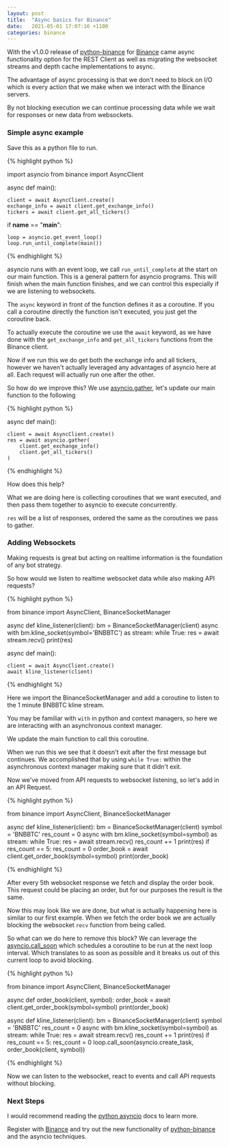 ```yaml
---
layout: post
title:  "Async basics for Binance"
date:   2021-05-01 17:07:16 +1100
categories: binance
---
```


With the v1.0.0 release of [python-binance][python-binance] for [Binance][binance] came async functionality option for 
the REST Client as well as migrating the websocket streams and depth cache implementations to async.

The advantage of async processing is that we don't need to block on I/O which is every action that
we make when we interact with the Binance servers.

By not blocking execution we can continue processing data while we wait for responses or new data
from websockets.

### Simple async example

Save this as a python file to run.

{% highlight python %}

import asyncio
from binance import AsyncClient


async def main():

    client = await AsyncClient.create()
    exchange_info = await client.get_exchange_info()
    tickers = await client.get_all_tickers()

if __name__ == "__main__":

    loop = asyncio.get_event_loop()
    loop.run_until_complete(main())

{% endhighlight %}

asyncio runs with an event loop, we call `run_until_complete` at the start on our main function. This is a 
general pattern for asyncio programs. This will finish when the main function finishes, and we can control
this especially if we are listening to websockets.

The `async` keyword in front of the function defines it as a coroutine. If you call a coroutine directly
the function isn't executed, you just get the coroutine back.

To actually execute the coroutine we use the `await` keyword, as we have done with the `get_exchange_info`
and `get_all_tickers` functions from the Binance client.

Now if we run this we do get both the exchange info and all tickers, however we haven't actually leveraged
any advantages of asyncio here at all. Each request will actually run one after the other.

So how do we improve this? We use [asyncio.gather][asyncio-gather], let's  update our main function to the following

{% highlight python %}

async def main():

    client = await AsyncClient.create()
    res = await asyncio.gather(
        client.get_exchange_info()
        client.get_all_tickers()
    )

{% endhighlight %}

How does this help? 

What we are doing here is collecting coroutines that we want executed, and then pass them together to
asyncio to execute concurrently.

`res` will be a list of responses, ordered the same as the coroutines we pass to gather.

### Adding Websockets

Making requests is great but acting on realtime information is the foundation of any bot strategy.

So how would we listen to realtime websocket data while also making API requests?

{% highlight python %}

from binance import AsyncClient, BinanceSocketManager


async def kline_listener(client):
    bm = BinanceSocketManager(client)
    async with bm.kline_socket(symbol='BNBBTC') as stream:
        while True:
            res = await stream.recv()
            print(res)

async def main():

    client = await AsyncClient.create()
    await kline_listener(client)

{% endhighlight %}

Here we import the BinanceSocketManager and add a coroutine to listen to the 1 minute BNBBTC kline stream.

You may be familiar with `with` in python and context managers, so  here we are interacting with an
asynchronous context manager.

We update the main function to call this coroutine.

When we run this we see that it doesn't exit after the first message but continues. We accomplished that
by using `while True:` within the asynchronous context manager making sure that it didn't exit.

Now we've moved from API requests to websocket listening, so let's add in an API Request.


{% highlight python %}

from binance import AsyncClient, BinanceSocketManager


async def kline_listener(client):
    bm = BinanceSocketManager(client)
    symbol = 'BNBBTC'
    res_count = 0
    async with bm.kline_socket(symbol=symbol) as stream:
        while True:
            res = await stream.recv()
            res_count += 1
            print(res)
            if res_count == 5:
                res_count = 0
                order_book = await client.get_order_book(symbol=symbol)
                print(order_book)

{% endhighlight %}

After every 5th websocket response we fetch and display the order book. This request could be placing
an order, but for our purposes the result is the same.

Now this may look like we are done, but what is actually happening here is similar to our first example.
When we fetch the order book we are actually blocking the websocket `recv` function from being called.

So what can we do here to remove this block? We can leverage the [asyncio.call_soon][asyncio-call_soon]
which schedules a coroutine to be run at the next loop interval. Which translates to as soon as possible
and it breaks us out of this current loop to avoid blocking.

{% highlight python %}

from binance import AsyncClient, BinanceSocketManager

async def order_book(client, symbol):
    order_book = await client.get_order_book(symbol=symbol)
    print(order_book)


async def kline_listener(client):
    bm = BinanceSocketManager(client)
    symbol = 'BNBBTC'
    res_count = 0
    async with bm.kline_socket(symbol=symbol) as stream:
        while True:
            res = await stream.recv()
            res_count += 1
            print(res)
            if res_count == 5:
                res_count = 0
                loop.call_soon(asyncio.create_task, order_book(client, symbol))

{% endhighlight %}

Now we can listen to the websocket, react to events and call API requests without blocking.

### Next Steps

I would recommend reading the [python asyncio][python-asyncio] docs to learn more.

Register with [Binance][binance] and try out the new functionality of [python-binance][python-binance] 
and the asyncio techniques.


[asyncio-gather]: https://docs.python.org/3/library/asyncio-task.html#asyncio.gather
[asyncio-call_soon]: https://docs.python.org/3/library/asyncio-eventloop.html#asyncio.loop.call_soon
[python-binance]: https://github.com/sammchardy/python-binance
[python-asyncio]: https://docs.python.org/3/library/asyncio.html

[binance]: https://www.binance.com/en/register?ref=10099792
